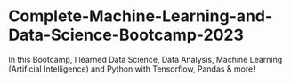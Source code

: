 # Complete-Machine-Learning-and-Data-Science-Bootcamp-2023

In this Bootcamp, I learned Data Science, Data Analysis, Machine Learning (Artificial Intelligence) and Python with Tensorflow, Pandas & more!

